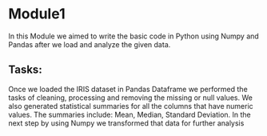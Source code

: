 # Module1
In this Module we aimed to  write the basic code in Python using Numpy and Pandas after we load and analyze the given data.
## Tasks:
Once we loaded  the IRIS dataset in Pandas Dataframe we performed the tasks of cleaning, processing and removing the missing or null values.
We also generated statistical summaries for all the columns that have numeric values.
The summaries include: Mean, Median, Standard Deviation.
In the next step by using Numpy we transformed that data for further analysis 


